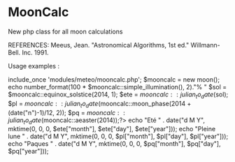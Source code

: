 MoonCalc
========

New php class for all moon calculations

REFERENCES: Meeus, Jean. "Astronomical Algorithms, 1st ed." Willmann-Bell. Inc. 1991.

Usage examples :

include_once 'modules/meteo/mooncalc.php';
$mooncalc = new moon();
echo number_format(100 * $mooncalc::simple_illumination(), 2)."% "
$sol = $mooncalc::equinox_solstice(2014, 1);
					$ete = $mooncalc::julian_to_date($sol);
					$pl  = $mooncalc::julian_to_date($mooncalc::moon_phase(2014 + (date("n")-1)/12, 2));
					$pq  = $mooncalc::julian_to_date($mooncalc::aeaster(2014));?>
echo "Eté " . date("d M Y", mktime(0, 0, 0, $ete["month"], $ete["day"], $ete["year"]));
echo "Pleine lune " . date("d M Y", mktime(0, 0, 0, $pl["month"], $pl["day"], $pl["year"]));
echo "Paques " . date("d M Y", mktime(0, 0, 0, $pq["month"], $pq["day"], $pq["year"]));
					
